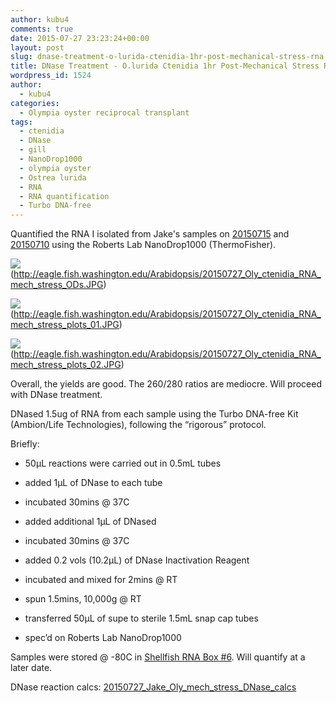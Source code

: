 ```yaml
---
author: kubu4
comments: true
date: 2015-07-27 23:23:24+00:00
layout: post
slug: dnase-treatment-o-lurida-ctenidia-1hr-post-mechanical-stress-rna
title: DNase Treatment - O.lurida Ctenidia 1hr Post-Mechanical Stress RNA
wordpress_id: 1524
author:
  - kubu4
categories:
  - Olympia oyster reciprocal transplant
tags:
  - ctenidia
  - DNase
  - gill
  - NanoDrop1000
  - olympia oyster
  - Ostrea lurida
  - RNA
  - RNA quantification
  - Turbo DNA-free
---
```


Quantified the RNA I isolated from Jake's samples on [20150715](https://robertslab.github.io/sams-notebook/2015/07/15/rna-isolation-o-lurida-ctenidia-1hr-post-mechanical-stress-2.html) and [20150710](https://robertslab.github.io/sams-notebook/2015/07/10/rna-isolation-o-lurida-ctenidia-1hr-post-mechanical-stress.html) using the Roberts Lab NanoDrop1000 (ThermoFisher).

![](https://eagle.fish.washington.edu/Arabidopsis/20150727_Oly_ctenidia_RNA_mech_stress_ODs.JPG)(http://eagle.fish.washington.edu/Arabidopsis/20150727_Oly_ctenidia_RNA_mech_stress_ODs.JPG)



![](https://eagle.fish.washington.edu/Arabidopsis/20150727_Oly_ctenidia_RNA_mech_stress_plots_01.JPG)(http://eagle.fish.washington.edu/Arabidopsis/20150727_Oly_ctenidia_RNA_mech_stress_plots_01.JPG)



![](https://eagle.fish.washington.edu/Arabidopsis/20150727_Oly_ctenidia_RNA_mech_stress_plots_02.JPG)(http://eagle.fish.washington.edu/Arabidopsis/20150727_Oly_ctenidia_RNA_mech_stress_plots_02.JPG)



Overall, the yields are good. The 260/280 ratios are mediocre. Will proceed with DNase treatment.

DNased 1.5ug of RNA from each sample using the Turbo DNA-free Kit (Ambion/Life Technologies), following the “rigorous” protocol.

Briefly:




    
  * 50μL reactions were carried out in 0.5mL tubes

    
  * added 1μL of DNase to each tube

    
  * incubated 30mins @ 37C

    
  * added additional 1μL of DNased

    
  * incubated 30mins @ 37C

    
  * added 0.2 vols (10.2μL) of DNase Inactivation Reagent

    
  * incubated and mixed for 2mins @ RT

    
  * spun 1.5mins, 10,000g @ RT

    
  * transferred 50μL of supe to sterile 1.5mL snap cap tubes

    
  * spec’d on Roberts Lab NanoDrop1000



Samples were stored @ -80C in [Shellfish RNA Box #6](https://docs.google.com/spreadsheets/d/1ax6C-muxUTXxFEtfWdswBvueLhmxZzmwZcO2ur-0q-Q/edit?usp=sharing). Will quantify at a later date.

DNase reaction calcs: [20150727_Jake_Oly_mech_stress_DNase_calcs](https://docs.google.com/spreadsheets/d/1o5Ri2POi4R-ZsPGQvT4AFgl6CK8lsdID74GwE7ZJjFI/edit?usp=sharing)




